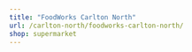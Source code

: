 ```yaml
---
title: "FoodWorks Carlton North"
url: /carlton-north/foodworks-carlton-north/
shop: supermarket
---
```

